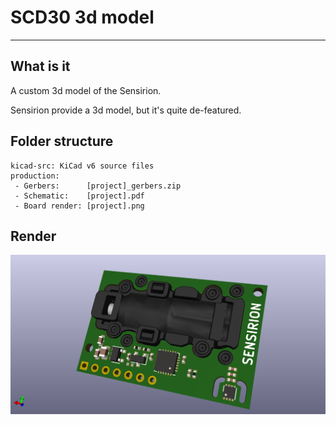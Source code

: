 # SCD30 3d model

---

## What is it

A custom 3d model of the Sensirion. 

Sensirion provide a 3d model, but it's quite de-featured.

## Folder structure

```
kicad-src: KiCad v6 source files
production:
 - Gerbers:      [project]_gerbers.zip
 - Schematic:    [project].pdf
 - Board render: [project].png
```

## Render

![Render](production/SCD30-3d-model.png "Render")
